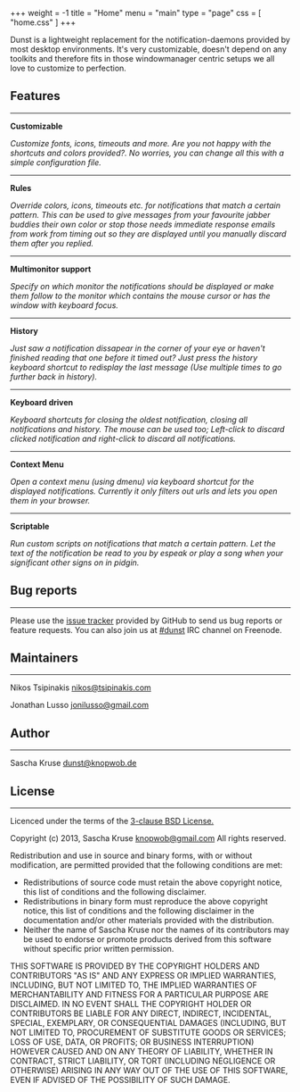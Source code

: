 +++
weight = -1
title = "Home"
menu = "main"
type = "page"
css = [ "home.css" ]
+++

Dunst is a lightweight replacement for the notification-daemons provided by most desktop environments. It's very customizable, doesn't depend on any toolkits and therefore fits in those windowmanager centric setups we all love to customize to perfection.

## **Features**
***

<div class="fcontainer">
    <span class="fa-icons fa-stack fa-3x">
        <i class="fa fa-circle fa-stack-2x"></i>
        <i class="fa fa-cog fa-stack-1x fa-inverse"></i>
    </span>
    <strong class="fmiddle">Customizable</strong>
   <p><i>Customize fonts, icons, timeouts and more. Are you not happy with the shortcuts and colors provided?. No worries,
    you can change all this with a simple configuration file.</i></p>
</div>

<hr class="features">

<div class="fcontainer">
    <span class="fa-icons fa-stack fa-3x">
        <i class="fa fa-circle fa-stack-2x"></i>
        <i class="fa fa-pencil fa-stack-1x fa-inverse"></i>
    </span>
    <strong class="fmiddle">Rules</strong>
    <p><i>Override colors, icons, timeouts etc. for notifications that match a certain pattern. This can be used to give 
    messages from your favourite jabber buddies their own color or stop those needs immediate response emails
    from work from timing out so they are displayed until you manually discard them after you replied.</i></p>
</div>

<hr class="features">

<div class="fcontainer">
    <span class="fa-icons fa-stack fa-3x">
        <i class="fa fa-circle fa-stack-2x"></i>
        <i class="fa fa-desktop fa-stack-1x fa-inverse"></i>
    </span>
    <strong class="fmiddle">Multimonitor support</strong>
    <p><i>Specify on which monitor the notifications should be displayed or make them follow to the monitor which contains 
    the mouse cursor or has the window with keyboard focus.</i></p>
</div>

<hr class="features">

<div class="fcontainer">
    <span class="fa-icons fa-stack fa-3x">
        <i class="fa fa-circle fa-stack-2x"></i>
        <i class="fa fa-history fa-stack-1x fa-inverse"></i>
    </span>
    <strong class="fmiddle">History</strong>
    <p><i>Just saw a notification dissapear in the corner of your eye or haven't finished reading that one before it timed
    out? Just press the history keyboard shortcut to redisplay the last message (Use multiple times to go further back
    in history).</i></p>
</div>

<hr class="features">

<div class="fcontainer">
    <span class="fa-icons fa-stack fa-3x">
        <i class="fa fa-circle fa-stack-2x"></i>
        <i class="fa fa-keyboard-o fa-stack-1x fa-inverse"></i>
    </span>
    <strong class="fmiddle">Keyboard driven</strong>
    <p><i>Keyboard shortcuts for closing the oldest notification, closing all notifications and history. The mouse can be
    used too; Left-click to discard clicked notification and right-click to discard all notifications.</i></p>
</div>

<hr class="features">

<div class="fcontainer">
    <span class="fa-icons fa-stack fa-3x">
        <i class="fa fa-circle fa-stack-2x"></i>
        <i class="fa fa-envelope-open fa-stack-1x fa-inverse"></i>
    </span>
    <strong class="fmiddle">Context Menu</strong>
    <p><i>Open a context menu (using dmenu) via keyboard shortcut for the displayed notifications. Currently it only
    filters out urls and lets you open them in your browser.</i></p>
</div>

<hr class="features">

<div class="fcontainer">
    <span class="fa-icons fa-stack fa-3x">
        <i class="fa fa-circle fa-stack-2x"></i>
        <i class="fa fa-toggle-on fa-stack-1x fa-inverse"></i>
    </span>
    <strong class="fmiddle">Scriptable</strong>
    <p><i>Run custom scripts on notifications that match a certain pattern. Let the text of the notification be read
    to you by espeak or play a song when your significant other signs on in pidgin.</i></p>
</div>

## **Bug reports**
***

Please use the [issue tracker](https://github.com/dunst-project/dunst/issues) provided by GitHub to send us
bug reports or feature requests. You can also join us at [#dunst](irc://irc.freenode.net/#dunst) IRC channel
on Freenode.

## **Maintainers**
***

Nikos Tsipinakis <nikos@tsipinakis.com>

Jonathan Lusso <jonilusso@gmail.com>

## **Author**
***

Sascha Kruse <dunst@knopwob.de>

## **License**
***

<p class="license">Licenced under the terms of the <a href="http://opensource.org/licenses/BSD-3-Clause">3-clause BSD License.</a></p>

Copyright (c) 2013, Sascha Kruse knopwob@gmail.com
All rights reserved.

Redistribution and use in source and binary forms, with or without modification, are permitted provided that the following conditions are met:

+   Redistributions of source code must retain the above copyright notice, this list of conditions and the following disclaimer.
+   Redistributions in binary form must reproduce the above copyright notice, this list of conditions and the following disclaimer in the documentation and/or other materials provided with the distribution.
+   Neither the name of Sascha Kruse nor the names of its contributors may be used to endorse or promote products derived from this software without specific prior written permission.

THIS SOFTWARE IS PROVIDED BY THE COPYRIGHT HOLDERS AND CONTRIBUTORS "AS IS" AND ANY EXPRESS OR IMPLIED WARRANTIES, INCLUDING, BUT NOT LIMITED TO, THE IMPLIED WARRANTIES OF MERCHANTABILITY AND FITNESS FOR A PARTICULAR PURPOSE ARE DISCLAIMED. IN NO EVENT SHALL THE COPYRIGHT HOLDER OR CONTRIBUTORS BE LIABLE FOR ANY DIRECT, INDIRECT, INCIDENTAL, SPECIAL, EXEMPLARY, OR CONSEQUENTIAL DAMAGES (INCLUDING, BUT NOT LIMITED TO, PROCUREMENT OF SUBSTITUTE GOODS OR SERVICES; LOSS OF USE, DATA, OR PROFITS; OR BUSINESS INTERRUPTION) HOWEVER CAUSED AND ON ANY THEORY OF LIABILITY, WHETHER IN CONTRACT, STRICT LIABILITY, OR TORT (INCLUDING NEGLIGENCE OR OTHERWISE) ARISING IN ANY WAY OUT OF THE USE OF THIS SOFTWARE, EVEN IF ADVISED OF THE POSSIBILITY OF SUCH DAMAGE.


